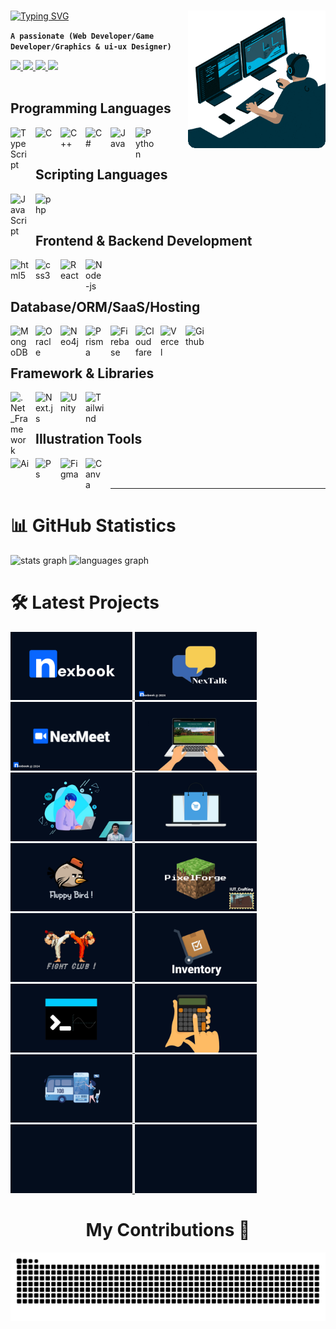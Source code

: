 ###

<img align="right" height="220" src="https://github.com/mdhralif/mdhralif/blob/main/Image.gif"  />

###
[![Typing SVG](https://readme-typing-svg.herokuapp.com?font=Kanit&weight=600&size=30&pause=1000&random=false&width=435&lines=%F0%9F%98%8E+MD+H+R+ALIF)](https://git.io/typing-svg)


**`A passionate (Web Developer/Game Developer/Graphics & ui-ux Designer)`**


<div align="left"> 
  <a href="https://www.linkedin.com/in/md-h-r-alif-7358801a6/" target="_blank">
    <img src="https://img.shields.io/badge/LinkedIn-0077B5?style=for-the-badge&logo=linkedin&logoColor=white" target="_blank" />
  </a>
  
  <a href="https://fb.com/https://www.facebook.com/mdhr.alif.4" target="_blank">
    <img src="https://img.shields.io/badge/Facebook-1877F2?style=for-the-badge&logo=facebook&logoColor=white" target="_blank" />
  </a>
  <a href="https://mdhralif.github.io/portfolio/" target="_blank">
     <img src="https://img.shields.io/badge/Portfolio-FF5722?style=for-the-badge&logo=todoist&logoColor=white" target="_blank" />
  </a>
  <a href=" https://mail.google.com/mail/u/?authuser=hasiburrahman999.alif@gmail.com">
    <img src="https://img.shields.io/badge/Gmail-333333?style=for-the-badge&logo=gmail&logoColor=red" />
  </a>
  
</div>


<br/>



## Programming Languages

<img align="left" alt="TypeScript" width="30px" style="padding-right:10px;" src="https://cdn.jsdelivr.net/gh/devicons/devicon/icons/typescript/typescript-plain.svg" />
<img align="left" alt="C" width="30px" style="padding-right:10px;" src="https://cdn.jsdelivr.net/gh/devicons/devicon@latest/icons/c/c-original.svg"/>
<img align="left" alt="C++" width="30px" style="padding-right:10px;" src="https://cdn.jsdelivr.net/gh/devicons/devicon@latest/icons/cplusplus/cplusplus-original.svg"/>
<img align="left" alt="C#" width="30px" style="padding-right:10px;" src="https://cdn.jsdelivr.net/gh/devicons/devicon@latest/icons/csharp/csharp-original.svg"/>
<img align="left" alt="Java" width="30px" style="padding-right:10px;" src="https://cdn.jsdelivr.net/gh/devicons/devicon/icons/java/java-original.svg"/>
<img align="left" alt="Python" width="30px" style="padding-right:10px;" src="https://cdn.jsdelivr.net/gh/devicons/devicon@latest/icons/python/python-original.svg"/>

<br /><br />

## Scripting Languages

<img align="left" alt="JavaScript" width="30px" style="padding-right:10px;" src="https://cdn.jsdelivr.net/gh/devicons/devicon/icons/javascript/javascript-plain.svg" />
<img align="left" alt="php" width="30px" style="padding-right:10px;" src="https://cdn.jsdelivr.net/gh/devicons/devicon@latest/icons/php/php-original.svg"/>
<br /><br />

## Frontend & Backend Development

<img align="left" alt="html5" width="30px" style="padding-right:10px;" src="https://cdn.jsdelivr.net/gh/devicons/devicon@latest/icons/html5/html5-original.svg" />
<img align="left" alt="css3" width="30px" style="padding-right:10px;" src="https://cdn.jsdelivr.net/gh/devicons/devicon@latest/icons/css3/css3-original.svg" />
<img align="left" alt="React" width="30px" style="padding-right:10px;" src="https://cdn.jsdelivr.net/gh/devicons/devicon@latest/icons/react/react-original.svg"/>
<img align="left" alt="Node-js" width="30px" style="padding-right:10px;" src="https://cdn.jsdelivr.net/gh/devicons/devicon@latest/icons/nodejs/nodejs-original-wordmark.svg" />
<br /><br />

## Database/ORM/SaaS/Hosting

<img align="left" alt="MongoDB" width="30px" style="padding-right:10px;" src="https://cdn.jsdelivr.net/gh/devicons/devicon@latest/icons/mongodb/mongodb-original-wordmark.svg" />
<img align="left" alt="Oracle" width="30px" style="padding-right:10px;" src="https://cdn.jsdelivr.net/gh/devicons/devicon@latest/icons/oracle/oracle-original.svg"/>
<img align="left" alt="Neo4j" width="30px" style="padding-right:10px;" src="https://cdn.jsdelivr.net/gh/devicons/devicon@latest/icons/neo4j/neo4j-original-wordmark.svg"/>
<img align="left" alt="Prisma" width="30px" style="padding-right:10px;" src="https://cdn.jsdelivr.net/gh/devicons/devicon@latest/icons/prisma/prisma-original.svg"/>
<img align="left" alt="Firebase" width="30px" style="padding-right:10px;" src="https://cdn.jsdelivr.net/gh/devicons/devicon@latest/icons/firebase/firebase-original-wordmark.svg"/>
<img align="left" alt="Cloudfare" width="30px" style="padding-right:10px;" src="https://cdn.jsdelivr.net/gh/devicons/devicon@latest/icons/cloudflare/cloudflare-original.svg"/>
<img align="left" alt="Vercel" width="30px" style="padding-right:10px;" src="https://cdn.jsdelivr.net/gh/devicons/devicon@latest/icons/vercel/vercel-original-wordmark.svg"/>
<img align="left" alt="Github" width="30px" style="padding-right:10px;" src="https://cdn.jsdelivr.net/gh/devicons/devicon@latest/icons/github/github-original.svg"/>


<br /><br />

## Framework & Libraries

<img align="left" alt=".Net_Framework" width="30px" style="padding-right:10px;" src="https://cdn.jsdelivr.net/gh/devicons/devicon@latest/icons/dot-net/dot-net-original-wordmark.svg" />
<img align="left" alt="Next.js" width="30px" style="padding-right:10px;" src="https://cdn.jsdelivr.net/gh/devicons/devicon@latest/icons/nextjs/nextjs-original-wordmark.svg" />
<img align="left" alt="Unity" width="30px" style="padding-right:10px;" src="https://cdn.jsdelivr.net/gh/devicons/devicon@latest/icons/unity/unity-original.svg" />
<img align="left" alt="Tailwind" width="30px" style="padding-right:10px;" src="https://cdn.jsdelivr.net/gh/devicons/devicon@latest/icons/tailwindcss/tailwindcss-original.svg" />



<br /><br />

## Illustration Tools

<img align="left" alt="Ai" width="30px" style="padding-right:10px;" src="https://cdn.jsdelivr.net/gh/devicons/devicon@latest/icons/illustrator/illustrator-plain.svg" />
<img align="left" alt="Ps" width="30px" style="padding-right:10px;" src="https://cdn.jsdelivr.net/gh/devicons/devicon@latest/icons/photoshop/photoshop-original.svg" />
<img align="left" alt="Figma" width="30px" style="padding-right:10px;" src="https://cdn.jsdelivr.net/gh/devicons/devicon@latest/icons/figma/figma-original.svg" />
<img align="left" alt="Canva" width="30px" style="padding-right:10px;" src="https://cdn.jsdelivr.net/gh/devicons/devicon@latest/icons/canva/canva-original.svg" />
<br /><br />

---
<div align="left">
  <h1 style="font-weight:bold">📊 GitHub Statistics</h1>
</div>
<div align="left">
  <img src="https://github-readme-stats.vercel.app/api?username=mdhralif&hide_title=false&hide_rank=false&show_icons=true&include_all_commits=true&count_private=true&disable_animations=false&theme=rose_pine&locale=en&hide_border=false&order=1" height="212" alt="stats graph"  />
  <img src="https://github-readme-stats.vercel.app/api/top-langs?username=mdhralif&locale=en&hide_title=false&layout=compact&card_width=320&langs_count=12&theme=rose_pine&hide_border=false&order=2" height="212" alt="languages graph"  />
</div>

<div align="left">
  <h1 style="font-weight:bold">🛠️ Latest Projects</h1>
</div>

<div align="left">
  <a href="https://github.com/mdhralif/Nexbook">
    <img src="https://raw.githubusercontent.com/mdhralif/portfolio/main/nexbook.png" alt="Social_Media_Prototyping" width="195"/>
  </a>
  <a href="https://github.com/mdhralif/Realtime_Chat_Application">
    <img src="https://raw.githubusercontent.com/mdhralif/portfolio/main/NexTalk.png" alt="Realtime_Chat_App" width="195"/>
  </a>
  <a href="https://github.com/mdhralif/nexmeet">
    <img src="https://raw.githubusercontent.com/mdhralif/portfolio/main/nexmeet.png" alt="nexmeet" width="195"/>
  </a>
  <a href="https://github.com/mdhralif/IUT_Website_Prototyping">
    <img src="https://raw.githubusercontent.com/mdhralif/portfolio/main/iut_web.jpg" alt="iut_web_prototyping" width="195"/>
  </a>
  <a href="https://github.com/mdhralif/portfolio">
    <img src="https://raw.githubusercontent.com/mdhralif/portfolio/main/prtflo.jpg" alt="portfolio" width="195"/>
  </a>
  <a href="https://mycanvasweb.wixsite.com/my-site">
    <img src="https://raw.githubusercontent.com/mdhralif/portfolio/main/ecom.jpg" alt="WIX-E-commerce_website" width="195"/>
  </a>
  <a href="https://github.com/mdhralif/Fluppy_Bird">
    <img src="https://raw.githubusercontent.com/mdhralif/portfolio/main/Flupp.jpg" alt="Fluppy_Bird_Game" width="195"/>
  </a>
  <a href="https://github.com/mdhralif/IUT_CRAFTING">
    <img src="https://raw.githubusercontent.com/mdhralif/portfolio/main/minecraft.png" alt="Minecraft_Prototyping" width="195"/>
  </a>
  <a href="https://github.com/mdhralif/Flight_Club">
    <img src="https://raw.githubusercontent.com/mdhralif/portfolio/main/fight.jpg" alt="2V2_Fighting_Game" width="195"/>
  </a>
  <a href="https://github.com/mdhralif/Inventory-Management-System">
    <img src="https://raw.githubusercontent.com/mdhralif/portfolio/main/inventory.png" alt="Inventory_mManagement_System" width="195"/>
  </a>
  <a href="https://github.com/mdhralif/MathHub">
    <img src="https://raw.githubusercontent.com/mdhralif/portfolio/main/graph.jpg" alt="Console_Advance_Graph_Calculator" width="195"/>
  </a>
  <a href="https://github.com/mdhralif/Mini_Projects">
    <img src="https://raw.githubusercontent.com/mdhralif/portfolio/main/calculator.jpg" alt="Basic_Calculator" width="195"/>
  </a>
  <a href="https://github.com/mdhralif/Bus-reservation-system">
    <img src="https://raw.githubusercontent.com/mdhralif/portfolio/main/bus.png" alt="Bus_Reservationn_System" width="195"/>
  </a>
  <a href="">
    <img src="https://raw.githubusercontent.com/mdhralif/portfolio/main/blank.png" alt="Bus_Reservationn_System" width="195"/>
  </a>
  <a href="">
    <img src="https://raw.githubusercontent.com/mdhralif/portfolio/main/blank.png" alt="Bus_Reservationn_System" width="195"/>
  </a>
  <a href="">
    <img src="https://raw.githubusercontent.com/mdhralif/portfolio/main/blank.png" alt="Bus_Reservationn_System" width="195"/>
  </a>
</div>


###
#
<div align="center">
  <h1 style="font-weight:bold">My Contributions 🛂</h1>
  <img src="https://raw.githubusercontent.com/mdhralif/mdhralif/output/snake.svg" alt="Snake animation" />
</div>







